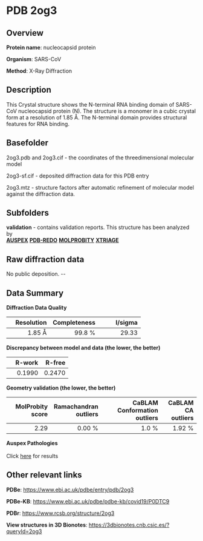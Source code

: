 # PDB 2og3

## Overview

**Protein name**: nucleocapsid protein

**Organism**: SARS-CoV

**Method**: X-Ray Diffraction

## Description

This Crystal structure shows the N-terminal RNA binding domain of SARS-CoV nucleocapsid protein (N). The structure is a monomer  in a cubic crystal form at a resolution of 1.85 Å. The N-terminal domain provides structural features for RNA binding.

## Basefolder

2og3.pdb and 2og3.cif - the coordinates of the threedimensional molecular model

2og3-sf.cif - deposited diffraction data for this PDB entry

2og3.mtz - structure factors after automatic refinement of molecular model against the diffraction data.

## Subfolders





**validation** - contains validation reports. This structure has been analyzed by <br>[**AUSPEX**](https://github.com/thorn-lab/coronavirus_structural_task_force/tree/master/pdb/nucleocapsid_protein/SARS-CoV/2og3/validation/auspex) [**PDB-REDO**](https://github.com/thorn-lab/coronavirus_structural_task_force/tree/master/pdb/nucleocapsid_protein/SARS-CoV/2og3/validation/pdb-redo) [**MOLPROBITY**](https://github.com/thorn-lab/coronavirus_structural_task_force/tree/master/pdb/nucleocapsid_protein/SARS-CoV/2og3/validation/molprobity) [**XTRIAGE**](https://github.com/thorn-lab/coronavirus_structural_task_force/blob/master/pdb/nucleocapsid_protein/SARS-CoV/2og3/validation/Xtriage_output.log)   



## Raw diffraction data

No public deposition. --<br> 

## Data Summary
**Diffraction Data Quality**

|   | Resolution | Completeness| I/sigma |
|---|-------------:|----------------:|--------------:|
|   |1.85 Å|99.8  %|<img width=50/>29.33|

**Discrepancy between model and data (the lower, the better)**

|   | **R-work**| **R-free**   
|---|-------------:|----------------:|           
||  0.1990|  0.2470|

**Geometry validation (the lower, the better)**

|   |**MolProbity<br>score**| **Ramachandran<br>outliers** | **CaBLAM<br>Conformation outliers** | **CaBLAM<br>CA outliers** |
|---|-------------:|----------------:|----------------:|----------------:|
||  2.29|  0.00 %|1.0 %|1.92 %|

**Auspex Pathologies**<br> <br>Click [here](https://github.com/thorn-lab/coronavirus_structural_task_force/blob/master/pdb/nucleocapsid_protein/SARS-CoV/2og3/validation/auspex/2og3_auspex_comments.txt)  for results

 



## Other relevant links 
**PDBe**:  https://www.ebi.ac.uk/pdbe/entry/pdb/2og3

**PDBe-KB**: https://www.ebi.ac.uk/pdbe/pdbe-kb/covid19/P0DTC9 
 
**PDBr**: https://www.rcsb.org/structure/2og3 

**View structures in 3D Bionotes**: https://3dbionotes.cnb.csic.es/?queryId=2og3

